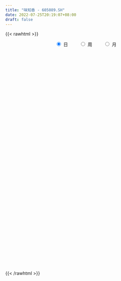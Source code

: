 ```yaml
---
title: "味知香 - 605089.SH"
date: 2022-07-25T20:19:07+08:00
draft: false
---
```

{{< rawhtml >}}
    <div style="text-align: center">
        <label style="padding: 1rem;"><input style="margin-right: .5rem" type="radio" name="period" value="D" checked onclick="period_change(this)">日</label>
        <label style="padding: 1rem;"><input style="margin-right: .5rem" type="radio" name="period" value="W" onclick="period_change(this)">周</label>
        <label style="padding: 1rem;"><input style="margin-right: .5rem" type="radio" name="period" value="M" onclick="period_change(this)">月</label>
    </div>
    <div id="chart" style="height: 700px;"></div> 
    <script type="text/javascript">
        const D_v = [3582.5,667.72,810.23,3984.21,8755.89,4886.37,2922.89,5845.83,8580.94,58690.78,84659.95,158015.17,17348.88,120036.47,91513.49,85211.6,69276.0,62339.63,68739.82,78947.52,68545.37,44537.55,42753.77,59663.13,38482.67,47938.48,67167.72,53881.19,62113.37,45825.02,30729.98,55557.34,40591.96,33493.48,38235.25,27181.94,37692.19,22283.95,34806.28,26753.52,16867.19,13669.7,24787.79,32777.8,26995.37,26112.51,22903.51,14659.99,16485.95,14797.21,23243.85,31820.56,23112.17,16848.5,14394.33,16766.01,13385.62,10070.18,27965.12,20593.59,18911.31,17567.43,24220.96,15321.54,30672.88,42896.43,25253.9,31013.81,17332.42,19267.92,15675.49,44964.94,72872.9,64610.8,39926.74,47453.12,47165.42,35170.14,59347.53,31508.42,25522.52,22712.51,22843.47,44680.63,26447.68,26614.93,17968.94,42414.0,45777.51,46180.36,33566.39,23720.37,25104.56,18314.27,17366.87,17288.76,23196.65,23702.74,16116.95,18073.98,16806.03,11609.96,30551.56,57023.94,40423.98,36131.68,32052.43,38414.75,39460.72,30780.02,42510.08,33368.17,24978.39,24161.78,19547.66,30947.01,20709.05,23069.16,19761.9,21323.88,25704.7,33325.12,20255.3,17657.92,31305.27,29283.71,38155.81,26479.8,20092.44,15461.38,13236.78,13578.0,12007.2,33375.74,57311.98,27314.78,21818.03,24047.82,23334.96,15663.95,19925.45,31494.24,18834.32,20611.56,15959.22,18676.1,25415.88,15364.58,26642.89,18539.23,39177.05,55940.77,34008.12,35421.38,32238.63,24735.2,17253.41,22591.4,22108.04,12665.8,25917.12,18147.68,45192.24,46319.88,22235.36,48089.94,40475.11,31211.03,37319.47,35246.57,43762.63,29302.78,22733.58,34235.4,43008.53,99404.22,86453.13,56345.91,56703.32,32921.96,26809.0,43815.8,22086.04,30908.93,19475.03,17560.9,20366.16,17668.29,10437.0,11305.0,13007.64,24327.21,11116.83,16972.98,18004.52,11553.59,7103.6,8454.0,11472.46,9533.8,15351.7,6906.0,14366.46,8664.06,13643.76,9839.45,6199.68,14890.8,11976.14,13589.4,11031.8,16467.44,19876.18,15898.0,22064.0,19686.68,10987.61,26430.25,13926.86,10210.74,7739.2,17425.0,29588.64,31285.43,18009.95,11413.58,21424.57,13349.32,14864.02,20646.03,21743.96,49517.71,37204.99,44467.97,47989.54,51619.01,30917.51,45878.92,31665.91,36289.9,25400.5,31314.95,25418.58,32078.48,21441.49,15386.49,11128.77,10865.4,21563.0,17799.7,10675.0,9535.0,9134.0,10668.41,8547.0,9776.49,17671.85,9851.0,16972.71,19116.03,11189.15,14652.07,7624.65,11133.2,11716.18,11706.91,12356.23,15875.0,20361.4,14421.27,9797.7,9077.7,7937.0,10853.63,17563.33,14495.0,20568.27,15416.08,11150.7,9319.0,21256.08,20712.7,12209.5,14613.36,29379.33,38105.55,20761.38,17913.55,15454.77,11645.02,14699.0,16255.33,13414.65,17908.8,9908.01,10861.73,9488.9,10624.3,15423.89,11670.89,13627.67,4832.0]
const D_histogram = [0.0,0.2622905983,0.7007975844,1.2538870171,1.8788516151,2.5469219296,3.2394743703,3.9458032309,4.6613335693,5.3855519421,6.1211358646,6.8732347958,7.6482399771,8.0170590833,7.4082803112,6.0760695502,4.9163054696,3.9365553047,2.715714599,1.1973553133,0.4436850274,-0.4463266681,-1.0741783453,-1.6472180067,-2.2337951391,-2.4624411841,-1.8550021024,-2.397631823,-3.5410383076,-4.5634971515,-5.0421824302,-5.8703385367,-6.1440708225,-6.2736060392,-5.8296321732,-5.2729443904,-4.4036743796,-3.8583916582,-3.8703730176,-3.7020733012,-3.428819794,-3.1141616565,-2.982060105,-2.1859342499,-1.9025338122,-1.4449457188,-1.2900766569,-1.0467737386,-0.7667070204,-0.682024422,-0.7150314152,-0.9811790246,-1.0090385326,-1.0828945416,-1.0407561462,-1.189956704,-1.1613718318,-1.0725364457,-1.1396025663,-1.3423058175,-1.5512443514,-1.7362008274,-1.5465811993,-1.2894202416,-0.8409234801,-0.3668475871,0.0418091907,0.1977681413,0.2345778576,0.2172172246,0.6647346116,1.4194971747,2.1127973726,1.9746426364,1.8318219388,1.8361691379,1.847935179,1.5965938181,1.0124654987,0.6035305064,0.2893650623,0.1767678595,0.1462315894,0.4070750551,0.3802899226,0.4245655393,0.2975791645,0.6525211312,0.9422644825,1.0270255416,1.21137256,1.2357532762,1.0721744644,0.8537153518,0.658865952,0.5360287262,0.4820520707,0.1557929489,-0.0474109283,-0.1084808057,-0.2831462662,-0.3469019455,-0.1589574028,0.2544772686,0.5553337307,0.7022208711,0.9309263851,1.0819313853,1.3927479234,1.4122063867,1.5600677636,1.2863449168,1.0099636518,0.6943248151,0.3409641237,0.3448292368,0.2480524568,0.0703669426,0.0515110534,-0.210899659,-0.8893359677,-1.5969316335,-1.9221391311,-2.0302784628,-1.7929563046,-1.5223202855,-1.0092249992,-0.7420913494,-0.6899353239,-0.4852288709,-0.3234435621,-0.2728854514,-0.299814362,0.1571091455,0.6421877874,0.8346707948,0.7909245613,0.6334283507,0.6060922331,0.5570049224,0.4400667289,0.5454659004,0.4554306071,0.4393119026,0.3391783381,0.3280699751,0.2181567181,0.1096531532,-0.2350359521,-0.318592609,0.1182651364,0.5205427506,0.7837834097,0.984497616,1.0994324516,0.9574276619,0.7611101326,0.5667485912,0.2433875365,0.1063718961,0.0471453766,-0.0783898088,0.1435412529,0.538111089,0.6399001745,0.6739154582,0.8918758985,0.9283205601,1.1583985279,1.0005539142,0.3126378755,-0.3390393274,-0.5316548898,-1.0838288249,-0.8765149494,-0.3590302622,-0.2478045933,-0.1175968521,-0.6042714161,-0.851458453,-1.1608316318,-1.8266373445,-2.198149674,-2.6600241377,-2.7991782597,-2.9068159896,-2.681212713,-2.3322279796,-1.9220797598,-1.5334731251,-1.2735238475,-1.2517194878,-1.1617661439,-0.9143796151,-0.5421871255,-0.3410638118,-0.1809861865,-0.0444034067,-0.0310755171,0.1041200404,0.1373440668,0.208622412,0.2918823258,0.3686877008,0.5189057036,0.4942053085,0.4806532765,0.2745926253,0.0027198536,-0.1774560049,-0.1939437678,-0.0235656878,0.1478448176,0.0757308343,0.0115796005,0.127425301,0.1576351736,0.4359993141,0.491831373,0.5745300046,0.5369590271,0.576637123,0.7730200891,0.9713267271,1.0331470525,1.033181052,0.9455450739,0.8781503234,0.5952302544,0.1887830486,0.2963177005,0.4663375859,0.5959851505,0.7942816784,1.0585004014,1.0063500591,0.8852575284,0.9537507958,0.8596161396,0.3263767584,-0.4121177118,-0.8075641113,-0.994142019,-0.7307956667,-0.5996362064,-0.4789802828,-0.4473604356,-0.3828398866,-0.0800365792,0.0475492219,0.0814898106,0.0190325493,0.0091520986,-0.0681090445,-0.1310672249,-0.1993304305,-0.0754329474,-0.0122762501,0.0720678117,0.2199891816,0.2788885096,0.175520864,0.1343720613,0.1564078333,0.1871787107,0.2213849045,0.2886317471,0.3551740182,0.4539911534,0.3517571259,0.2499574135,0.1244787783,0.0415068692,-0.0048241358,0.0942276192,0.1207274447,0.2838836714,0.2943881224,0.200971824,0.1527963164,0.2385386613,0.326598492,0.3233200525,0.2481876183,0.5768386821,0.6607596008,0.727696518,0.6116184016,0.3836064824,0.1960706244,0.114764216,0.1404170823,0.0259522677,0.0306313307,-0.0224301955,-0.1701146657,-0.1877352092,-0.1780039861,-0.1461282123,-0.2165823829,-0.3782586764,-0.448013079]
const D_fast = [0.0,0.3278632479,0.9415696301,1.808130817,2.9028083188,4.2076091157,5.710030149,7.4028098173,9.2836735481,11.3542799064,13.620147795,16.0905554252,18.7776206007,21.1507044778,22.3939957835,22.5808024101,22.6501146969,22.6545033581,22.1125913022,20.8935708448,20.2508218158,19.2492284533,18.3528321897,17.3679880267,16.2229621094,15.3787057685,15.5223943245,14.3803566482,12.3516905867,10.1883574549,8.4491265687,6.153385828,4.3436358365,2.64569911,1.6322649328,0.870716618,0.6390680339,0.2197528408,-0.7598217731,-1.517040382,-2.1009918233,-2.5648740999,-3.1782875747,-2.928645282,-3.1208782974,-3.0245266337,-3.1921767361,-3.2105672523,-3.1221772893,-3.2080007964,-3.4197656433,-3.931208009,-4.21132715,-4.5559067945,-4.7739574356,-5.2206471694,-5.4824052552,-5.6617039805,-6.0136707427,-6.5519504482,-7.1487000699,-7.7677067528,-7.9647324246,-8.0299265272,-7.7916606358,-7.4092966396,-6.990187564,-6.7847865782,-6.6893323975,-6.6523887243,-6.0386876844,-4.9290508277,-3.7075512866,-3.3520453637,-3.0369105766,-2.573521093,-2.0997712572,-1.9519641636,-2.2829761083,-2.541028474,-2.7828526525,-2.8512578904,-2.8452362632,-2.4826240337,-2.4143366855,-2.2639196841,-2.3165112677,-1.7984390183,-1.2731295462,-0.9316121018,-0.4444219434,-0.1111029082,-0.0066381039,-0.0116683785,-0.0418012903,-0.0306313346,0.0359050276,-0.251405857,-0.4664624662,-0.554652545,-0.8001045721,-0.9505857378,-0.8023805458,-0.3253265572,0.1143633376,0.4368056958,0.8982428061,1.3197306525,1.9787341715,2.3512442315,2.8891225493,2.9369859317,2.9130955796,2.7710379467,2.5029182862,2.5929907085,2.5582270427,2.3981332641,2.3921551383,2.0770195111,1.1762492105,0.0694206363,-0.7363216441,-1.3520305915,-1.5629475094,-1.6728915617,-1.4121025251,-1.3304917127,-1.4508195182,-1.367420283,-1.2864958647,-1.3041591169,-1.4060416179,-0.909840824,-0.2642152353,0.1369354708,0.2909203776,0.2917812547,0.4159681953,0.5061321153,0.499210604,0.7409762506,0.7647986091,0.8585078802,0.8431689002,0.914078031,0.8587039536,0.777613677,0.3741655836,0.2109607744,0.677384804,1.2097981058,1.6689846173,2.1158232276,2.5056161761,2.6029683018,2.5969283057,2.5442539121,2.2817397415,2.1713170752,2.1238768998,1.9787442622,2.2365606371,2.7656582455,3.0274223747,3.2299165229,3.6708459379,3.9393707395,4.4590483392,4.551342204,3.9415856342,3.2051485994,2.8796193146,2.0564881733,2.0446733114,2.4724004331,2.5216749537,2.6224834818,1.9847410638,1.5246894137,0.925108327,-0.1973567219,-1.1184064699,-2.245286968,-3.0842356549,-3.9185773822,-4.3632772838,-4.5973495454,-4.6677212655,-4.6624829121,-4.7209145964,-5.0120401086,-5.2125283006,-5.1937366756,-4.9570909674,-4.8412336067,-4.7264025279,-4.6009205998,-4.5953615895,-4.434136022,-4.3665759788,-4.2431420307,-4.0869115354,-3.9179342352,-3.6379898065,-3.5391388745,-3.4325275873,-3.5699400822,-3.8411328906,-4.0656727502,-4.1306464551,-3.966159797,-3.7577880872,-3.810969362,-3.8722256956,-3.7245236699,-3.6549050039,-3.2675410348,-3.0887511327,-2.8624199999,-2.7657512207,-2.5819138441,-2.1922758557,-1.7511375359,-1.4310304474,-1.1727011849,-1.0239508945,-0.8718080642,-1.0059205696,-1.3651720132,-1.1835579362,-0.8969536543,-0.6183098021,-0.2214428546,0.3074009687,0.5068381412,0.6070599927,0.913990959,1.0347603376,0.5831151461,-0.258408752,-0.8557461793,-1.2908595919,-1.2102121562,-1.2289617475,-1.2280508946,-1.3082711563,-1.339460579,-1.0566664164,-0.9171933099,-0.8628802684,-0.9205793925,-0.9281718185,-1.0224602228,-1.1181852093,-1.2362810226,-1.1312417763,-1.0711541415,-0.9687931268,-0.7658744615,-0.6372530062,-0.6967404357,-0.7042962231,-0.6431584927,-0.5655929377,-0.4760405177,-0.3366357384,-0.1812999627,0.0310149608,0.0167202148,-0.0225901443,-0.1169490849,-0.1895442767,-0.2370813156,-0.1144726558,-0.0577909691,0.1763361755,0.2604376571,0.2172643147,0.2072878861,0.3526648964,0.5223743501,0.5999259238,0.586840394,1.0597011284,1.3088119472,1.557672994,1.5944994779,1.4623891793,1.3238709775,1.271255623,1.3320127599,1.2240360123,1.2363729079,1.1777038329,0.9874906962,0.9229363505,0.888166577,0.8835102978,0.7589105314,0.5026695688,0.3209118965]
const D_slow = [0.0,0.0655726496,0.2407720457,0.5542437999,1.0239567037,1.6606871861,2.4705557787,3.4570065864,4.6223399787,5.9687279643,7.4990119304,9.2173206294,11.1293806236,13.1336453945,14.9857154723,16.5047328598,17.7338092272,18.7179480534,19.3968767032,19.6962155315,19.8071367883,19.6955551213,19.427010535,19.0152060333,18.4567572486,17.8411469525,17.3773964269,16.7779884712,15.8927288943,14.7518546064,13.4913089989,12.0237243647,10.4877066591,8.9193051493,7.461897106,6.1436610084,5.0427424135,4.0781444989,3.1105512445,2.1850329192,1.3278279707,0.5492875566,-0.1962274697,-0.7427110321,-1.2183444852,-1.5795809149,-1.9021000791,-2.1637935138,-2.3554702689,-2.5259763744,-2.7047342282,-2.9500289843,-3.2022886175,-3.4730122529,-3.7332012894,-4.0306904654,-4.3210334234,-4.5891675348,-4.8740681764,-5.2096446307,-5.5974557186,-6.0315059254,-6.4181512253,-6.7405062857,-6.9507371557,-7.0424490525,-7.0319967548,-6.9825547195,-6.9239102551,-6.8696059489,-6.703422296,-6.3485480023,-5.8203486592,-5.3266880001,-4.8687325154,-4.4096902309,-3.9477064362,-3.5485579817,-3.295441607,-3.1445589804,-3.0722177148,-3.0280257499,-2.9914678526,-2.8896990888,-2.7946266081,-2.6884852233,-2.6140904322,-2.4509601494,-2.2153940288,-1.9586376434,-1.6557945034,-1.3468561843,-1.0788125683,-0.8653837303,-0.7006672423,-0.5666600608,-0.4461470431,-0.4071988059,-0.4190515379,-0.4461717393,-0.5169583059,-0.6036837923,-0.643423143,-0.5798038258,-0.4409703931,-0.2654151754,-0.0326835791,0.2377992673,0.5859862481,0.9390378448,1.3290547857,1.6506410149,1.9031319278,2.0767131316,2.1619541625,2.2481614717,2.3101745859,2.3277663216,2.3406440849,2.2879191701,2.0655851782,1.6663522698,1.185817487,0.6782478713,0.2300087952,-0.1505712762,-0.402877526,-0.5884003633,-0.7608841943,-0.882191412,-0.9630523026,-1.0312736654,-1.1062272559,-1.0669499695,-0.9064030227,-0.697735324,-0.5000041837,-0.341647096,-0.1901240377,-0.0508728071,0.0591438751,0.1955103502,0.309368002,0.4191959776,0.5039905621,0.5860080559,0.6405472354,0.6679605237,0.6092015357,0.5295533835,0.5591196676,0.6892553552,0.8852012076,1.1313256116,1.4061837245,1.64554064,1.8358181731,1.9775053209,2.0383522051,2.0649451791,2.0767315232,2.057134071,2.0930193842,2.2275471565,2.3875222001,2.5560010647,2.7789700393,3.0110501793,3.3006498113,3.5507882899,3.6289477587,3.5441879269,3.4112742044,3.1403169982,2.9211882608,2.8314306953,2.769479547,2.7400803339,2.5890124799,2.3761478667,2.0859399587,1.6292806226,1.0797432041,0.4147371697,-0.2850573952,-1.0117613926,-1.6820645709,-2.2651215658,-2.7456415057,-3.129009787,-3.4473907489,-3.7603206208,-4.0507621568,-4.2793570605,-4.4149038419,-4.5001697949,-4.5454163415,-4.5565171931,-4.5642860724,-4.5382560623,-4.5039200456,-4.4517644426,-4.3787938612,-4.286621936,-4.1568955101,-4.033344183,-3.9131808638,-3.8445327075,-3.8438527441,-3.8882167453,-3.9367026873,-3.9425941092,-3.9056329048,-3.8867001963,-3.8838052961,-3.8519489709,-3.8125401775,-3.703540349,-3.5805825057,-3.4369500046,-3.3027102478,-3.158550967,-2.9652959448,-2.722464263,-2.4641774999,-2.2058822369,-1.9694959684,-1.7499583875,-1.601150824,-1.5539550618,-1.4798756367,-1.3632912402,-1.2142949526,-1.015724533,-0.7510994326,-0.4995119179,-0.2781975358,-0.0397598368,0.1751441981,0.2567383877,0.1537089597,-0.0481820681,-0.2967175728,-0.4794164895,-0.6293255411,-0.7490706118,-0.8609107207,-0.9566206924,-0.9766298372,-0.9647425317,-0.9443700791,-0.9396119417,-0.9373239171,-0.9543511782,-0.9871179845,-1.0369505921,-1.0558088289,-1.0588778914,-1.0408609385,-0.9858636431,-0.9161415157,-0.8722612997,-0.8386682844,-0.799566326,-0.7527716484,-0.6974254222,-0.6252674855,-0.5364739809,-0.4229761926,-0.3350369111,-0.2725475577,-0.2414278632,-0.2310511459,-0.2322571798,-0.208700275,-0.1785184138,-0.107547496,-0.0339504654,0.0162924906,0.0544915697,0.1141262351,0.1957758581,0.2766058712,0.3386527758,0.4828624463,0.6480523465,0.829976476,0.9828810764,1.078782697,1.1278003531,1.1564914071,1.1915956776,1.1980837446,1.2057415772,1.2001340284,1.1576053619,1.1106715596,1.0661705631,1.02963851,0.9754929143,0.8809282452,0.7689249755]
const D_data = [['2021-04-27', 41.08, 41.08, 41.08, 41.08],['2021-04-28', 45.19, 45.19, 45.19, 45.19],['2021-04-29', 49.71, 49.71, 49.71, 49.71],['2021-04-30', 54.68, 54.68, 54.68, 54.68],['2021-05-06', 60.15, 60.15, 60.15, 60.15],['2021-05-07', 66.17, 66.17, 66.17, 66.17],['2021-05-10', 72.79, 72.79, 72.79, 72.79],['2021-05-11', 80.07, 80.07, 80.07, 80.07],['2021-05-12', 88.08, 88.08, 88.08, 88.08],['2021-05-13', 96.89, 96.89, 96.89, 96.89],['2021-05-14', 103.0, 106.58, 98.88, 106.58],['2021-05-17', 106.88, 117.24, 99.35, 117.24],['2021-05-18', 128.96, 128.96, 128.96, 128.96],['2021-05-19', 133.0, 135.0, 130.01, 139.8],['2021-05-20', 131.41, 130.3, 128.23, 135.8],['2021-05-21', 130.08, 123.63, 120.12, 135.0],['2021-05-24', 123.6, 125.89, 120.33, 127.84],['2021-05-25', 124.0, 128.5, 120.11, 128.5],['2021-05-26', 127.06, 124.9, 124.05, 132.94],['2021-05-27', 121.66, 118.1, 115.0, 121.7],['2021-05-28', 118.01, 125.0, 115.5, 128.45],['2021-05-31', 123.0, 121.65, 119.01, 124.88],['2021-06-01', 122.5, 123.0, 117.81, 124.85],['2021-06-02', 124.19, 122.08, 121.22, 132.11],['2021-06-03', 119.0, 119.88, 116.51, 122.44],['2021-06-04', 119.99, 122.86, 118.01, 127.53],['2021-06-07', 123.1, 135.15, 120.1, 135.15],['2021-06-08', 137.5, 121.64, 121.64, 138.88],['2021-06-09', 113.8, 109.48, 109.48, 113.8],['2021-06-10', 108.5, 104.05, 103.8, 109.99],['2021-06-11', 106.0, 104.95, 104.1, 107.75],['2021-06-15', 102.7, 94.46, 94.46, 104.0],['2021-06-16', 92.17, 95.2, 90.7, 99.0],['2021-06-17', 94.98, 92.31, 90.75, 95.45],['2021-06-18', 92.1, 96.66, 90.1, 98.0],['2021-06-21', 95.0, 97.3, 94.0, 99.0],['2021-06-22', 97.3, 102.0, 95.68, 102.67],['2021-06-23', 100.68, 99.11, 97.5, 101.85],['2021-06-24', 98.98, 90.98, 89.3, 98.99],['2021-06-25', 90.05, 91.0, 86.2, 91.4],['2021-06-28', 90.33, 90.9, 88.74, 91.79],['2021-06-29', 90.6, 90.52, 89.82, 92.0],['2021-06-30', 90.0, 87.02, 87.02, 91.3],['2021-07-01', 87.34, 95.72, 87.0, 95.72],['2021-07-02', 93.11, 90.44, 88.7, 94.88],['2021-07-05', 89.82, 93.09, 87.37, 94.37],['2021-07-06', 92.36, 89.61, 87.56, 92.9],['2021-07-07', 88.0, 90.57, 88.0, 92.18],['2021-07-08', 89.68, 91.4, 88.81, 92.6],['2021-07-09', 90.58, 89.01, 88.1, 91.01],['2021-07-12', 88.5, 86.74, 85.0, 88.9],['2021-07-13', 85.7, 81.92, 80.91, 87.5],['2021-07-14', 81.0, 82.87, 79.11, 84.66],['2021-07-15', 81.78, 80.7, 80.0, 82.87],['2021-07-16', 80.78, 80.7, 79.65, 81.84],['2021-07-19', 79.9, 76.56, 75.95, 80.34],['2021-07-20', 75.5, 76.92, 75.35, 78.33],['2021-07-21', 76.97, 76.46, 76.1, 77.92],['2021-07-22', 76.6, 73.0, 72.29, 77.18],['2021-07-23', 72.97, 68.85, 68.75, 73.1],['2021-07-26', 68.04, 65.72, 65.2, 69.47],['2021-07-27', 65.99, 62.8, 62.05, 66.69],['2021-07-28', 63.34, 65.3, 62.02, 66.56],['2021-07-29', 65.0, 65.28, 63.73, 66.4],['2021-07-30', 64.7, 67.76, 63.59, 68.3],['2021-08-02', 67.0, 69.1, 62.11, 70.78],['2021-08-03', 67.92, 69.54, 67.13, 71.76],['2021-08-04', 69.0, 67.0, 65.3, 69.0],['2021-08-05', 66.5, 65.21, 64.8, 68.09],['2021-08-06', 65.35, 63.78, 63.35, 65.75],['2021-08-09', 64.62, 70.16, 63.79, 70.16],['2021-08-10', 74.98, 77.18, 72.16, 77.18],['2021-08-11', 79.5, 80.89, 78.52, 83.63],['2021-08-12', 77.99, 72.82, 72.8, 78.99],['2021-08-13', 72.0, 72.8, 71.13, 74.37],['2021-08-16', 72.74, 75.08, 71.5, 77.5],['2021-08-17', 73.9, 76.1, 72.05, 79.0],['2021-08-18', 75.3, 73.0, 72.81, 77.78],['2021-08-19', 71.2, 67.12, 65.86, 75.5],['2021-08-20', 66.18, 66.81, 63.61, 66.85],['2021-08-23', 66.63, 65.95, 65.11, 67.43],['2021-08-24', 66.12, 67.07, 65.02, 67.88],['2021-08-25', 66.31, 67.41, 66.21, 69.6],['2021-08-26', 66.54, 71.49, 65.44, 74.09],['2021-08-27', 70.58, 68.43, 68.3, 71.43],['2021-08-30', 68.0, 69.3, 66.1, 70.15],['2021-08-31', 68.59, 66.84, 66.8, 69.9],['2021-09-01', 67.3, 73.52, 64.45, 73.52],['2021-09-02', 73.95, 74.76, 71.82, 75.88],['2021-09-03', 74.74, 73.7, 72.65, 78.5],['2021-09-06', 73.5, 76.32, 72.6, 77.3],['2021-09-07', 75.3, 75.65, 74.6, 76.66],['2021-09-08', 75.5, 73.67, 72.8, 76.17],['2021-09-09', 73.48, 72.58, 71.91, 74.88],['2021-09-10', 72.11, 72.25, 71.66, 74.08],['2021-09-13', 72.6, 72.68, 71.03, 73.17],['2021-09-14', 73.12, 73.4, 72.95, 76.0],['2021-09-15', 72.57, 69.15, 69.0, 72.57],['2021-09-16', 69.0, 69.24, 67.8, 71.59],['2021-09-17', 69.0, 70.18, 67.3, 70.8],['2021-09-22', 69.25, 67.89, 66.79, 69.42],['2021-09-23', 68.04, 68.3, 68.04, 69.6],['2021-09-24', 68.31, 71.5, 67.85, 73.98],['2021-09-27', 70.6, 75.91, 70.6, 78.65],['2021-09-28', 74.08, 76.69, 72.33, 76.8],['2021-09-29', 75.49, 76.43, 74.63, 79.73],['2021-09-30', 77.36, 79.11, 75.4, 79.11],['2021-10-08', 79.84, 79.99, 77.88, 83.5],['2021-10-11', 80.3, 84.3, 80.3, 86.97],['2021-10-12', 82.3, 82.78, 81.52, 85.36],['2021-10-13', 82.75, 86.2, 78.88, 86.2],['2021-10-14', 85.46, 81.93, 81.71, 86.75],['2021-10-15', 81.79, 81.58, 79.98, 83.68],['2021-10-18', 80.8, 80.45, 76.3, 81.36],['2021-10-19', 80.2, 78.88, 78.81, 81.3],['2021-10-20', 78.88, 83.0, 78.1, 83.4],['2021-10-21', 82.01, 82.05, 81.3, 83.47],['2021-10-22', 82.16, 80.75, 79.0, 83.74],['2021-10-25', 80.57, 82.59, 79.07, 82.6],['2021-10-26', 82.0, 79.04, 79.01, 83.04],['2021-10-27', 77.96, 71.14, 71.14, 77.96],['2021-10-28', 66.5, 66.28, 65.68, 70.0],['2021-10-29', 66.0, 67.06, 65.64, 68.09],['2021-11-01', 66.5, 67.15, 64.6, 68.19],['2021-11-02', 66.7, 70.36, 66.6, 71.45],['2021-11-03', 70.58, 70.83, 68.7, 73.9],['2021-11-04', 72.55, 74.94, 72.3, 75.79],['2021-11-05', 74.01, 73.2, 72.8, 74.79],['2021-11-08', 72.5, 70.7, 70.7, 74.38],['2021-11-09', 71.92, 72.72, 70.7, 73.5],['2021-11-10', 72.5, 72.72, 71.5, 74.0],['2021-11-11', 72.01, 71.52, 70.45, 72.46],['2021-11-12', 71.51, 70.23, 70.2, 71.99],['2021-11-15', 73.0, 77.25, 73.0, 77.25],['2021-11-16', 79.0, 80.34, 77.49, 80.84],['2021-11-17', 78.8, 78.99, 77.4, 79.96],['2021-11-18', 78.98, 77.0, 76.81, 78.98],['2021-11-19', 77.0, 75.54, 74.64, 78.32],['2021-11-22', 75.0, 77.13, 73.46, 77.85],['2021-11-23', 76.85, 77.1, 76.02, 77.42],['2021-11-24', 77.02, 76.2, 75.87, 78.99],['2021-11-25', 76.62, 79.37, 75.61, 79.92],['2021-11-26', 78.66, 77.4, 77.17, 78.8],['2021-11-29', 75.7, 78.45, 75.67, 78.73],['2021-11-30', 78.8, 77.46, 77.01, 78.98],['2021-12-01', 76.81, 78.62, 76.12, 78.8],['2021-12-02', 80.1, 77.36, 77.36, 81.6],['2021-12-03', 76.7, 77.01, 76.39, 78.2],['2021-12-06', 76.9, 72.86, 72.66, 76.9],['2021-12-07', 73.02, 74.83, 72.0, 74.89],['2021-12-08', 74.83, 82.31, 74.07, 82.31],['2021-12-09', 83.45, 84.5, 82.32, 85.5],['2021-12-10', 84.25, 85.2, 83.5, 86.95],['2021-12-13', 85.25, 86.53, 83.7, 88.3],['2021-12-14', 85.53, 87.33, 84.9, 89.13],['2021-12-15', 86.69, 85.08, 84.0, 87.3],['2021-12-16', 84.81, 84.42, 83.17, 85.68],['2021-12-17', 84.0, 84.19, 82.82, 85.9],['2021-12-20', 83.01, 81.78, 81.67, 85.68],['2021-12-21', 82.43, 83.3, 81.59, 83.38],['2021-12-22', 83.31, 84.1, 82.3, 87.5],['2021-12-23', 84.25, 83.05, 81.1, 84.89],['2021-12-24', 82.74, 87.99, 82.31, 91.36],['2021-12-27', 87.88, 92.41, 86.89, 93.0],['2021-12-28', 93.0, 90.89, 90.31, 93.0],['2021-12-29', 94.5, 91.29, 91.15, 99.0],['2021-12-30', 92.02, 95.29, 88.9, 95.88],['2021-12-31', 94.0, 94.85, 92.6, 98.38],['2022-01-04', 94.51, 99.29, 93.3, 99.4],['2022-01-05', 99.0, 95.98, 95.3, 101.77],['2022-01-06', 92.98, 88.08, 87.02, 94.0],['2022-01-07', 86.79, 85.4, 85.07, 89.9],['2022-01-10', 85.38, 89.01, 85.37, 89.84],['2022-01-11', 88.11, 82.3, 81.58, 88.9],['2022-01-12', 83.33, 90.53, 81.22, 90.53],['2022-01-13', 94.91, 96.3, 92.92, 99.58],['2022-01-14', 98.15, 93.07, 92.58, 102.85],['2022-01-17', 92.8, 94.21, 91.06, 96.6],['2022-01-18', 92.0, 85.6, 84.9, 92.0],['2022-01-19', 84.28, 86.38, 84.28, 87.5],['2022-01-20', 86.0, 83.6, 83.0, 88.5],['2022-01-21', 82.85, 75.55, 75.24, 83.04],['2022-01-24', 75.56, 75.0, 74.01, 76.5],['2022-01-25', 74.5, 69.76, 69.7, 74.5],['2022-01-26', 71.0, 69.99, 69.23, 71.6],['2022-01-27', 70.0, 67.33, 67.33, 71.5],['2022-01-28', 67.61, 69.39, 67.17, 71.0],['2022-02-07', 71.0, 70.2, 69.93, 71.99],['2022-02-08', 70.15, 70.96, 69.45, 71.5],['2022-02-09', 71.0, 71.05, 70.01, 71.45],['2022-02-10', 70.55, 69.6, 69.0, 71.09],['2022-02-11', 69.2, 65.85, 64.56, 69.2],['2022-02-14', 65.0, 65.48, 65.0, 66.88],['2022-02-15', 66.0, 66.94, 64.8, 68.86],['2022-02-16', 67.1, 68.98, 67.0, 70.77],['2022-02-17', 69.0, 67.4, 67.01, 69.0],['2022-02-18', 66.86, 67.01, 66.0, 67.3],['2022-02-21', 66.68, 66.78, 66.5, 67.66],['2022-02-22', 66.2, 64.96, 64.21, 66.47],['2022-02-23', 65.0, 66.27, 64.8, 66.37],['2022-02-24', 65.97, 64.9, 64.25, 67.28],['2022-02-25', 65.2, 65.16, 65.1, 66.01],['2022-02-28', 64.5, 65.3, 62.15, 66.0],['2022-03-01', 65.08, 65.3, 64.51, 65.85],['2022-03-02', 65.5, 66.59, 65.01, 67.8],['2022-03-03', 66.68, 64.56, 64.56, 66.96],['2022-03-04', 64.06, 64.42, 63.71, 65.55],['2022-03-07', 64.01, 61.16, 59.95, 64.1],['2022-03-08', 60.56, 58.6, 57.88, 61.19],['2022-03-09', 58.62, 57.9, 55.15, 59.67],['2022-03-10', 58.88, 58.71, 58.14, 59.65],['2022-03-11', 58.0, 60.82, 57.1, 61.0],['2022-03-14', 61.9, 61.25, 60.8, 64.66],['2022-03-15', 60.98, 58.0, 58.0, 62.41],['2022-03-16', 58.89, 57.21, 53.61, 59.2],['2022-03-17', 57.21, 59.11, 57.18, 60.68],['2022-03-18', 58.79, 58.0, 57.52, 59.08],['2022-03-21', 57.88, 61.65, 57.8, 62.98],['2022-03-22', 61.33, 59.62, 59.51, 61.5],['2022-03-23', 59.44, 60.26, 59.07, 60.89],['2022-03-24', 59.5, 58.84, 58.6, 59.61],['2022-03-25', 58.83, 59.8, 58.52, 62.3],['2022-03-28', 60.64, 62.51, 60.06, 62.77],['2022-03-29', 62.49, 63.9, 60.8, 64.5],['2022-03-30', 63.0, 63.33, 61.61, 63.33],['2022-03-31', 62.79, 63.22, 62.3, 63.25],['2022-04-01', 62.93, 62.38, 62.2, 65.54],['2022-04-06', 62.1, 62.68, 61.9, 64.29],['2022-04-07', 61.8, 59.38, 59.19, 61.8],['2022-04-08', 59.54, 56.05, 55.95, 60.0],['2022-04-11', 56.27, 61.66, 56.27, 61.66],['2022-04-12', 61.66, 63.3, 59.2, 64.6],['2022-04-13', 62.86, 63.85, 60.8, 65.0],['2022-04-14', 63.85, 66.0, 61.83, 66.66],['2022-04-15', 65.0, 68.7, 64.11, 68.8],['2022-04-18', 69.12, 66.05, 66.01, 72.96],['2022-04-19', 65.79, 65.42, 63.6, 67.5],['2022-04-20', 64.13, 68.37, 64.01, 71.0],['2022-04-21', 67.21, 67.0, 65.3, 68.34],['2022-04-22', 66.0, 60.3, 60.3, 66.0],['2022-04-25', 55.25, 54.27, 54.27, 57.88],['2022-04-26', 53.28, 55.01, 50.0, 56.66],['2022-04-27', 53.0, 55.3, 51.66, 55.98],['2022-04-28', 54.0, 60.4, 53.8, 60.82],['2022-04-29', 57.53, 59.2, 57.53, 59.59],['2022-05-05', 59.16, 59.22, 58.33, 61.09],['2022-05-06', 58.0, 58.03, 56.6, 59.88],['2022-05-09', 57.4, 58.24, 57.11, 58.66],['2022-05-10', 57.03, 61.9, 57.03, 61.97],['2022-05-11', 61.18, 60.72, 60.52, 63.75],['2022-05-12', 60.0, 59.9, 59.13, 61.33],['2022-05-13', 59.9, 58.52, 58.3, 60.4],['2022-05-16', 59.06, 58.86, 58.5, 59.99],['2022-05-17', 58.73, 57.62, 56.69, 58.79],['2022-05-18', 57.28, 57.2, 57.01, 58.2],['2022-05-19', 56.2, 56.5, 55.38, 56.78],['2022-05-20', 56.14, 58.8, 56.14, 59.36],['2022-05-23', 58.78, 58.36, 57.51, 58.88],['2022-05-24', 58.55, 58.9, 56.88, 59.65],['2022-05-25', 58.73, 60.3, 57.95, 61.83],['2022-05-26', 60.05, 59.81, 59.18, 60.5],['2022-05-27', 59.54, 57.71, 57.14, 59.97],['2022-05-30', 57.73, 58.1, 57.02, 58.2],['2022-05-31', 58.1, 58.84, 57.52, 59.28],['2022-06-01', 58.35, 59.12, 58.12, 60.11],['2022-06-02', 59.2, 59.4, 57.18, 59.75],['2022-06-06', 59.3, 60.2, 58.54, 60.2],['2022-06-07', 60.41, 60.73, 59.5, 61.5],['2022-06-08', 60.82, 61.84, 60.4, 63.28],['2022-06-09', 61.84, 59.58, 59.2, 61.84],['2022-06-10', 58.98, 59.23, 58.12, 60.35],['2022-06-13', 58.73, 58.43, 58.27, 59.22],['2022-06-14', 58.18, 58.43, 57.41, 58.8],['2022-06-15', 58.51, 58.52, 58.31, 59.43],['2022-06-16', 58.61, 60.49, 58.61, 60.72],['2022-06-17', 60.79, 59.98, 59.08, 61.66],['2022-06-20', 60.13, 62.35, 60.0, 62.44],['2022-06-21', 62.35, 61.13, 60.45, 62.69],['2022-06-22', 61.1, 59.8, 59.56, 61.15],['2022-06-23', 59.8, 60.13, 58.8, 60.18],['2022-06-24', 60.13, 62.08, 59.76, 62.35],['2022-06-27', 62.34, 62.83, 62.1, 63.78],['2022-06-28', 63.43, 62.21, 61.61, 63.49],['2022-06-29', 61.91, 61.37, 61.35, 63.5],['2022-06-30', 61.37, 67.51, 61.35, 67.51],['2022-07-01', 69.2, 66.14, 65.84, 69.99],['2022-07-04', 65.81, 67.0, 65.38, 67.58],['2022-07-05', 67.18, 65.24, 64.7, 67.27],['2022-07-06', 65.34, 63.45, 62.61, 65.48],['2022-07-07', 63.78, 63.22, 62.1, 64.1],['2022-07-08', 63.22, 64.11, 62.76, 65.0],['2022-07-11', 64.0, 65.57, 62.51, 65.57],['2022-07-12', 65.33, 63.81, 62.8, 65.33],['2022-07-13', 63.2, 65.2, 63.15, 66.29],['2022-07-14', 65.21, 64.52, 63.6, 65.96],['2022-07-15', 64.81, 62.88, 62.68, 64.84],['2022-07-18', 64.5, 64.08, 63.58, 65.85],['2022-07-19', 64.08, 64.41, 63.6, 65.78],['2022-07-20', 64.9, 64.82, 63.9, 66.35],['2022-07-21', 65.0, 63.43, 63.4, 65.38],['2022-07-22', 63.33, 61.55, 61.3, 63.71],['2022-07-25', 61.62, 61.86, 61.26, 62.23]]
const W_v = [9044.66,13642.26,160700.39,472125.61,347848.34,233375.6,259717.28,167878.03,148717.88,115097.85,94959.17,109419.41,88780.52,106694.12,135764.48,238050.87,220644.63,142206.81,178955.74,118072.46,98379.08,58967.55,165632.03,38414.75,171097.38,118434.66,120370.9,142882.51,74375.8,163868.35,109252.92,96027.34,174308.06,132240.02,124030.88,188331.32,145631.45,285834.86,216595.99,110397.06,76745.14,64751.52,51717.96,52713.41,67955.58,88512.47,75732.05,111722.17,48859.37,200924.17,196371.25,135654.0,26515.26,70438.1,55797.75,71780.96,42180.94,72811.6,59926.66,77710.13,115020.44,80473.72,68348.52,60835.65,4832.0]
const W_histogram = [0.0,0.7332649573,3.7316228018,6.4932323631,7.9462241919,8.2607204932,6.819911027,4.9528214939,3.0729757656,1.6021454727,0.4056085041,-0.9962722686,-2.6770134768,-3.7516522543,-4.565945704,-4.3343367942,-4.4073421734,-4.1717491789,-3.5126401433,-3.0434797262,-2.7505998332,-2.3609513518,-1.52428202,-0.8773069988,-0.3358340947,-0.0425460908,-0.7407884014,-0.7567070082,-0.9237780857,-0.646314728,-0.3234687442,-0.1319544225,0.515060567,0.8253605212,1.2134293777,1.8224154649,1.4929243853,1.6816421935,0.5738706396,-0.5647834202,-1.4946143743,-1.9414662277,-2.249837599,-2.3792813082,-2.5668866273,-2.7254837042,-2.5565355205,-2.1355402167,-2.1423839869,-1.2008880527,-1.0549706932,-0.9470823632,-0.8709942208,-0.7109039921,-0.5183364929,-0.4017563819,-0.1605862263,0.0276971713,0.2316111699,0.5202585752,0.9707807108,1.1082834983,1.090911828,0.9685103245,0.8891481832]
const W_fast = [0.0,0.9165811966,4.8478447415,9.2327623936,12.6723102704,15.051986695,15.3161549856,14.687270826,13.575669039,12.5053751144,11.4102402718,9.7592914319,7.4092968545,5.3967450134,3.4409651377,2.588989849,1.4141489265,0.6068046262,0.3877536259,0.0960441115,-0.2987259538,-0.4993153103,-0.0437164835,0.383931788,0.8414461683,1.1240976496,0.2406582387,0.0355628798,-0.3624527191,-0.2465680434,-0.0045892457,0.1539364704,0.9297166016,1.4463566862,2.137782887,3.2023728406,3.2461128572,3.8552412138,2.8909373198,1.6110874049,0.3076028573,-0.624615553,-1.4954463241,-2.2197103603,-3.0490373362,-3.8890053391,-4.3591910356,-4.4720807859,-5.0145205529,-4.3732466318,-4.4910719457,-4.6199542065,-4.7616146193,-4.7792503887,-4.7162670126,-4.7001259971,-4.4991023981,-4.3038947077,-4.0420779165,-3.6233658674,-2.9301485541,-2.5155748921,-2.2602186054,-2.1404925278,-1.9975676233]
const W_slow = [0.0,0.1833162393,1.1162219398,2.7395300305,4.7260860785,6.7912662018,8.4962439586,9.7344493321,10.5026932735,10.9032296416,11.0046317677,10.7555637005,10.0863103313,9.1483972677,8.0069108417,6.9233266432,5.8214910998,4.7785538051,3.9003937693,3.1395238377,2.4518738794,1.8616360415,1.4805655365,1.2612387868,1.1772802631,1.1666437404,0.98144664,0.792269888,0.5613253666,0.3997466846,0.3188794985,0.2858908929,0.4146560347,0.620996165,0.9243535094,1.3799573756,1.7531884719,2.1735990203,2.3170666802,2.1758708252,1.8022172316,1.3168506747,0.7543912749,0.1595709479,-0.482150709,-1.163521635,-1.8026555151,-2.3365405693,-2.872136566,-3.1723585792,-3.4361012525,-3.6728718433,-3.8906203985,-4.0683463965,-4.1979305197,-4.2983696152,-4.3385161718,-4.331591879,-4.2736890865,-4.1436244427,-3.900929265,-3.6238583904,-3.3511304334,-3.1090028523,-2.8867158065]
const W_data = [['2021-04-30', 41.08, 54.68, 41.08, 54.68],['2021-05-07', 60.15, 66.17, 60.15, 66.17],['2021-05-14', 72.79, 106.58, 72.79, 106.58],['2021-05-21', 106.88, 123.63, 99.35, 139.8],['2021-05-28', 123.6, 125.0, 115.0, 132.94],['2021-06-04', 123.0, 122.86, 116.51, 132.11],['2021-06-11', 123.1, 104.95, 103.8, 138.88],['2021-06-18', 102.7, 96.66, 90.1, 104.0],['2021-06-25', 95.0, 91.0, 86.2, 102.67],['2021-07-02', 90.33, 90.44, 87.0, 95.72],['2021-07-09', 89.82, 89.01, 87.37, 94.37],['2021-07-16', 88.5, 80.7, 79.11, 88.9],['2021-07-23', 79.9, 68.85, 68.75, 80.34],['2021-07-30', 68.04, 67.76, 62.02, 69.47],['2021-08-06', 67.0, 63.78, 62.11, 71.76],['2021-08-13', 64.62, 72.8, 63.79, 83.63],['2021-08-20', 72.74, 66.81, 63.61, 79.0],['2021-08-27', 66.63, 68.43, 65.02, 74.09],['2021-09-03', 68.0, 73.7, 64.45, 78.5],['2021-09-10', 73.5, 72.25, 71.66, 77.3],['2021-09-17', 72.6, 70.18, 67.3, 76.0],['2021-09-24', 69.25, 71.5, 66.79, 73.98],['2021-09-30', 70.6, 79.11, 70.6, 79.73],['2021-10-08', 79.84, 79.99, 77.88, 83.5],['2021-10-15', 80.3, 81.58, 78.88, 86.97],['2021-10-22', 80.8, 80.75, 76.3, 83.74],['2021-10-29', 80.57, 67.06, 65.64, 83.04],['2021-11-05', 66.5, 73.2, 64.6, 75.79],['2021-11-12', 72.5, 70.23, 70.2, 74.38],['2021-11-19', 73.0, 75.54, 73.0, 80.84],['2021-11-26', 75.0, 77.4, 73.46, 79.92],['2021-12-03', 75.7, 77.01, 75.67, 81.6],['2021-12-10', 76.9, 85.2, 72.0, 86.95],['2021-12-17', 85.25, 84.19, 82.82, 89.13],['2021-12-24', 83.01, 87.99, 81.1, 91.36],['2021-12-31', 87.88, 94.85, 86.89, 99.0],['2022-01-07', 94.51, 85.4, 85.07, 101.77],['2022-01-14', 85.38, 93.07, 81.22, 102.85],['2022-01-21', 92.8, 75.55, 75.24, 96.6],['2022-01-28', 75.56, 69.39, 67.17, 76.5],['2022-02-11', 71.0, 65.85, 64.56, 71.99],['2022-02-18', 65.0, 67.01, 64.8, 70.77],['2022-02-25', 66.68, 65.16, 64.21, 67.66],['2022-03-04', 64.5, 64.42, 62.15, 67.8],['2022-03-11', 64.01, 60.82, 55.15, 64.1],['2022-03-18', 61.9, 58.0, 53.61, 64.66],['2022-03-25', 57.88, 59.8, 57.8, 62.98],['2022-04-01', 60.64, 62.38, 60.06, 65.54],['2022-04-08', 62.1, 56.05, 55.95, 64.29],['2022-04-15', 56.27, 68.7, 56.27, 68.8],['2022-04-22', 69.12, 60.3, 60.3, 72.96],['2022-04-29', 55.25, 59.2, 50.0, 60.82],['2022-05-06', 59.16, 58.03, 56.6, 61.09],['2022-05-13', 57.4, 58.52, 57.03, 63.75],['2022-05-20', 59.06, 58.8, 55.38, 59.99],['2022-05-27', 58.78, 57.71, 56.88, 61.83],['2022-06-02', 57.73, 59.4, 57.02, 60.11],['2022-06-10', 59.3, 59.23, 58.12, 63.28],['2022-06-17', 58.73, 59.98, 57.41, 61.66],['2022-06-24', 60.13, 62.08, 58.8, 62.69],['2022-07-01', 62.34, 66.14, 61.35, 69.99],['2022-07-08', 65.81, 64.11, 62.1, 67.58],['2022-07-15', 64.0, 62.88, 62.51, 66.29],['2022-07-22', 64.5, 61.55, 61.3, 66.35],['2022-07-29', 61.62, 61.86, 61.26, 62.23]]
const M_v = [9044.66,1038854.15,820475.9199999999,459626.39,781250.66,575422.99,448317.69,526950.36,678366.84,758459.3600000002,207581.08,360844.65,603233.3599999999,243289.92,310786.37,252595.44]
const M_histogram = [0.0,4.2738689459,4.5088572203,3.1706357576,2.0796981244,2.0379568912,1.0993292797,1.0779560311,2.0762490582,0.9219978966,-0.1592364516,-1.0093887482,-1.7916425701,-2.2526757401,-1.9067981001,-1.9828188414]
const M_fast = [0.0,5.3423361823,6.7045387619,6.1589762386,5.5879631364,6.055711126,5.3919158344,5.6400315936,7.1573868853,6.2336351978,5.1125917367,4.010092253,2.7799277886,1.7557256835,1.6249037986,1.0531783469]
const M_slow = [0.0,1.0684672365,2.1956815415,2.9883404809,3.508265012,4.0177542348,4.2925865547,4.5620755625,5.0811378271,5.3116373012,5.2718281883,5.0194810012,4.5715703587,4.0084014237,3.5317018987,3.0359971883]
const M_data = [['2021-04-30', 41.08, 54.68, 41.08, 54.68],['2021-05-31', 60.15, 121.65, 60.15, 139.8],['2021-06-30', 122.5, 87.02, 86.2, 138.88],['2021-07-30', 87.34, 67.76, 62.02, 95.72],['2021-08-31', 67.0, 66.84, 62.11, 83.63],['2021-09-30', 67.3, 79.11, 64.45, 79.73],['2021-10-29', 79.84, 67.06, 65.64, 86.97],['2021-11-30', 66.5, 77.46, 64.6, 80.84],['2021-12-31', 76.81, 94.85, 72.0, 99.0],['2022-01-28', 94.51, 69.39, 67.17, 102.85],['2022-02-28', 71.0, 65.3, 62.15, 71.99],['2022-03-31', 65.08, 63.22, 53.61, 67.8],['2022-04-29', 62.93, 59.2, 50.0, 72.96],['2022-05-31', 59.16, 58.84, 55.38, 63.75],['2022-06-30', 58.35, 67.51, 57.18, 67.51],['2022-07-29', 69.2, 61.86, 61.26, 69.99]]
        const D_a = [null,null,null,null,null,null,null,null,null,null,null,null,null,139.8,null,null,null,null,null,115.0,null,null,null,null,null,null,null,138.88,null,null,null,null,null,null,null,null,null,null,null,86.2,null,null,null,null,94.88,null,null,null,null,null,null,null,null,null,null,null,null,null,null,null,null,null,62.02,null,null,null,null,null,null,null,null,null,83.63,null,null,null,null,null,null,63.61,null,null,null,null,null,null,null,null,null,78.5,null,null,null,null,null,null,null,null,null,null,66.79,null,null,null,null,null,null,null,86.97,null,null,null,null,null,null,null,null,null,null,null,null,null,null,64.6,null,null,null,null,null,null,null,null,null,null,80.84,null,null,null,73.46,null,null,null,null,null,null,null,null,null,null,null,null,null,null,null,89.13,null,null,null,null,null,null,81.1,null,null,null,null,null,null,null,null,null,null,null,null,null,null,102.85,null,null,null,null,null,null,null,null,null,null,null,null,null,null,64.56,null,null,null,null,null,67.66,null,null,null,null,null,null,null,null,null,null,null,null,null,null,null,null,53.61,null,null,null,null,null,null,null,null,null,null,null,null,null,null,null,null,null,null,null,null,72.96,null,null,null,null,null,50.0,null,null,null,null,null,null,null,63.75,null,null,null,null,null,55.38,null,null,null,61.83,null,null,null,null,null,57.18,null,null,null,null,null,null,null,null,null,null,null,null,null,null,null,null,null,null,null,69.99,null,null,null,62.1,null,null,null,null,null,null,null,null,66.35,null,null,null]
const W_a = [null,null,null,139.8,null,null,null,null,null,null,null,null,null,62.02,null,null,null,null,null,null,null,null,null,null,null,null,null,null,null,null,null,null,null,null,null,null,null,102.85,null,null,null,null,null,null,null,53.61,null,null,null,null,72.96,null,null,null,55.38,null,null,null,null,null,69.99,null,null,null,null]
const M_a = [null,139.8,null,null,null,null,null,null,null,null,null,null,50.0,null,null,null]
        const D_b = [[{ coord: ['2021-05-19', 138.88] }, { coord: ['2021-06-25', 115.0] }],[{ coord: ['2021-07-28', 78.5] }, { coord: ['2021-11-22', 63.61] }],[{ coord: ['2021-12-14', 89.13] }, { coord: ['2022-02-11', 81.1] }],[{ coord: ['2022-02-11', 67.66] }, { coord: ['2022-04-18', 64.56] }],[{ coord: ['2022-04-26', 61.83] }, { coord: ['2022-06-02', 55.38] }]]
const W_b = [[{ coord: ['2021-05-21', 102.85] }, { coord: ['2022-05-20', 62.02] }]]
const M_b = []
    </script>
{{< /rawhtml >}}